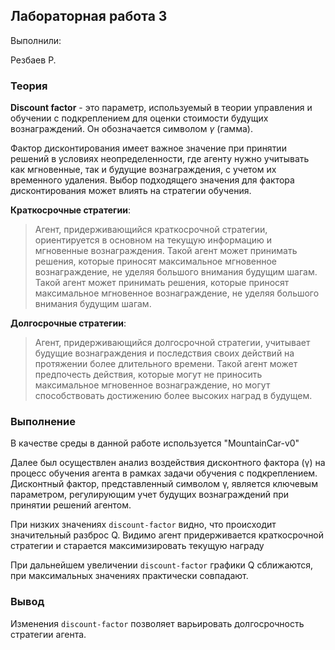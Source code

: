 ## Лабораторная работа 3

Выполнили:

Резбаев Р.

### Теория

**Discount factor**  - это параметр, используемый в теории управления и обучении с  подкреплением для оценки стоимости будущих вознаграждений. Он  обозначается символом *γ* (гамма).

Фактор дисконтирования имеет важное значение при принятии  решений в условиях неопределенности, где агенту нужно учитывать как  мгновенные, так и будущие вознаграждения, с учетом их временного  удаления. Выбор подходящего значения для фактора дисконтирования может  влиять на стратегии обучения.

**Краткосрочные стратегии**:

> Агент, придерживающийся краткосрочной стратегии, ориентируется в  основном на текущую информацию и мгновенные вознаграждения. Такой агент может принимать решения, которые приносят максимальное  мгновенное вознаграждение, не уделяя большого внимания будущим шагам.  Такой агент может принимать решения, которые приносят максимальное  мгновенное вознаграждение, не уделяя большого внимания будущим шагам.

**Долгосрочные стратегии**:

> Агент, придерживающийся долгосрочной стратегии, учитывает будущие  вознаграждения и последствия своих действий на протяжении более  длительного времени. Такой агент может предпочесть действия, которые могут не приносить  максимальное мгновенное вознаграждение, но могут способствовать  достижению более высоких наград в будущем.

### Выполнение
В качестве среды в данной работе используется "MountainCar-v0"

Далее был осуществлен анализ воздействия дисконтного фактора (γ) на процесс обучения агента в рамках задачи обучения с подкреплением. Дисконтный фактор, представленный символом γ, является ключевым параметром, регулирующим учет будущих вознаграждений при принятии решений агентом.

При низких значениях `discount-factor` видно, что происходит значительный разброс Q. Видимо агент придерживается краткосрочной стратегии и старается максимизировать текущую награду

При дальнейшем увеличении `discount-factor` графики Q сближаются, при максимальных значениях практически совпадают.

### Вывод

Изменения `discount-factor` позволяет варьировать долгосрочность стратегии агента.
